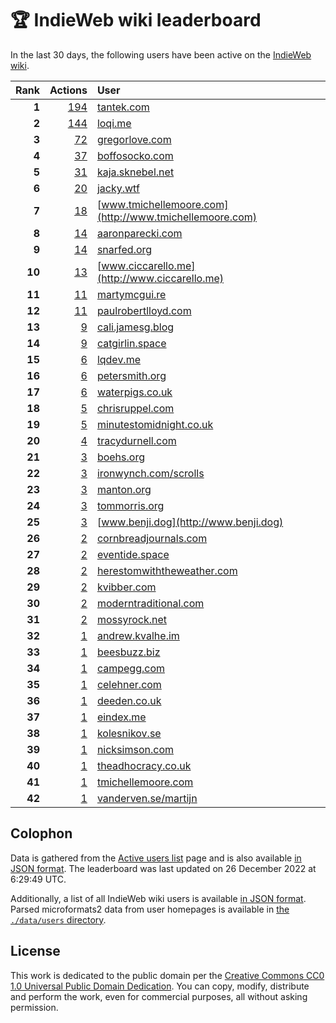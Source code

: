 # 🏆 IndieWeb wiki leaderboard

In the last 30 days, the following users have been active on the [IndieWeb wiki](https://indieweb.org).

| Rank | Actions | User |
|-----:|--------:|:-----|
| **1** | [194](https://indieweb.org/Special:Contributions/Tantek.com) | [tantek.com](http://tantek.com) |
| **2** | [144](https://indieweb.org/Special:Contributions/Loqi.me) | [loqi.me](http://loqi.me) |
| **3** | [72](https://indieweb.org/Special:Contributions/Gregorlove.com) | [gregorlove.com](http://gregorlove.com) |
| **4** | [37](https://indieweb.org/Special:Contributions/Boffosocko.com) | [boffosocko.com](http://boffosocko.com) |
| **5** | [31](https://indieweb.org/Special:Contributions/Kaja.sknebel.net) | [kaja.sknebel.net](http://kaja.sknebel.net) |
| **6** | [20](https://indieweb.org/Special:Contributions/Jacky.wtf) | [jacky.wtf](http://jacky.wtf) |
| **7** | [18](https://indieweb.org/Special:Contributions/Www.tmichellemoore.com) | [www.tmichellemoore.com](http://www.tmichellemoore.com) |
| **8** | [14](https://indieweb.org/Special:Contributions/Aaronparecki.com) | [aaronparecki.com](http://aaronparecki.com) |
| **9** | [14](https://indieweb.org/Special:Contributions/Snarfed.org) | [snarfed.org](http://snarfed.org) |
| **10** | [13](https://indieweb.org/Special:Contributions/Www.ciccarello.me) | [www.ciccarello.me](http://www.ciccarello.me) |
| **11** | [11](https://indieweb.org/Special:Contributions/Martymcgui.re) | [martymcgui.re](http://martymcgui.re) |
| **12** | [11](https://indieweb.org/Special:Contributions/Paulrobertlloyd.com) | [paulrobertlloyd.com](http://paulrobertlloyd.com) |
| **13** | [9](https://indieweb.org/Special:Contributions/Cali.jamesg.blog) | [cali.jamesg.blog](http://cali.jamesg.blog) |
| **14** | [9](https://indieweb.org/Special:Contributions/Catgirlin.space) | [catgirlin.space](http://catgirlin.space) |
| **15** | [6](https://indieweb.org/Special:Contributions/Lqdev.me) | [lqdev.me](http://lqdev.me) |
| **16** | [6](https://indieweb.org/Special:Contributions/Petersmith.org) | [petersmith.org](http://petersmith.org) |
| **17** | [6](https://indieweb.org/Special:Contributions/Waterpigs.co.uk) | [waterpigs.co.uk](http://waterpigs.co.uk) |
| **18** | [5](https://indieweb.org/Special:Contributions/Chrisruppel.com) | [chrisruppel.com](http://chrisruppel.com) |
| **19** | [5](https://indieweb.org/Special:Contributions/Minutestomidnight.co.uk) | [minutestomidnight.co.uk](http://minutestomidnight.co.uk) |
| **20** | [4](https://indieweb.org/Special:Contributions/Tracydurnell.com) | [tracydurnell.com](http://tracydurnell.com) |
| **21** | [3](https://indieweb.org/Special:Contributions/Boehs.org) | [boehs.org](http://boehs.org) |
| **22** | [3](https://indieweb.org/Special:Contributions/Ironwynch.com_scrolls) | [ironwynch.com/scrolls](http://ironwynch.com/scrolls) |
| **23** | [3](https://indieweb.org/Special:Contributions/Manton.org) | [manton.org](http://manton.org) |
| **24** | [3](https://indieweb.org/Special:Contributions/Tommorris.org) | [tommorris.org](http://tommorris.org) |
| **25** | [3](https://indieweb.org/Special:Contributions/Www.benji.dog) | [www.benji.dog](http://www.benji.dog) |
| **26** | [2](https://indieweb.org/Special:Contributions/Cornbreadjournals.com) | [cornbreadjournals.com](http://cornbreadjournals.com) |
| **27** | [2](https://indieweb.org/Special:Contributions/Eventide.space) | [eventide.space](http://eventide.space) |
| **28** | [2](https://indieweb.org/Special:Contributions/Herestomwiththeweather.com) | [herestomwiththeweather.com](http://herestomwiththeweather.com) |
| **29** | [2](https://indieweb.org/Special:Contributions/Kvibber.com) | [kvibber.com](http://kvibber.com) |
| **30** | [2](https://indieweb.org/Special:Contributions/Moderntraditional.com) | [moderntraditional.com](http://moderntraditional.com) |
| **31** | [2](https://indieweb.org/Special:Contributions/Mossyrock.net) | [mossyrock.net](http://mossyrock.net) |
| **32** | [1](https://indieweb.org/Special:Contributions/Andrew.kvalhe.im) | [andrew.kvalhe.im](http://andrew.kvalhe.im) |
| **33** | [1](https://indieweb.org/Special:Contributions/Beesbuzz.biz) | [beesbuzz.biz](http://beesbuzz.biz) |
| **34** | [1](https://indieweb.org/Special:Contributions/Campegg.com) | [campegg.com](http://campegg.com) |
| **35** | [1](https://indieweb.org/Special:Contributions/Celehner.com) | [celehner.com](http://celehner.com) |
| **36** | [1](https://indieweb.org/Special:Contributions/Deeden.co.uk) | [deeden.co.uk](http://deeden.co.uk) |
| **37** | [1](https://indieweb.org/Special:Contributions/Eindex.me) | [eindex.me](http://eindex.me) |
| **38** | [1](https://indieweb.org/Special:Contributions/Kolesnikov.se) | [kolesnikov.se](http://kolesnikov.se) |
| **39** | [1](https://indieweb.org/Special:Contributions/Nicksimson.com) | [nicksimson.com](http://nicksimson.com) |
| **40** | [1](https://indieweb.org/Special:Contributions/Theadhocracy.co.uk) | [theadhocracy.co.uk](http://theadhocracy.co.uk) |
| **41** | [1](https://indieweb.org/Special:Contributions/Tmichellemoore.com) | [tmichellemoore.com](http://tmichellemoore.com) |
| **42** | [1](https://indieweb.org/Special:Contributions/Vanderven.se_martijn) | [vanderven.se/martijn](http://vanderven.se/martijn) |


## Colophon

Data is gathered from the [Active users list](https://indieweb.org/Special:ActiveUsers) page and is also available [in JSON format](https://github.com/jgarber623/indieweb-wiki-leaderboard/blob/main/data/leaderboard.json). The leaderboard was last updated on 26 December 2022 at 6:29:49 UTC.

Additionally, a list of all IndieWeb wiki users is available [in JSON format](https://github.com/jgarber623/indieweb-wiki-leaderboard/blob/main/data/users.json). Parsed microformats2 data from user homepages is available in [the `./data/users` directory](https://github.com/jgarber623/indieweb-wiki-leaderboard/blob/main/data/users).

## License

This work is dedicated to the public domain per the [Creative Commons CC0 1.0 Universal Public Domain Dedication](https://creativecommons.org/publicdomain/zero/1.0/). You can copy, modify, distribute and perform the work, even for commercial purposes, all without asking permission.
